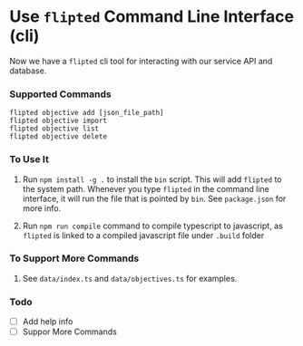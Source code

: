 # Use `flipted` Command Line Interface (cli)

Now we have a `flipted` cli tool for interacting with our service API and database.

### Supported Commands

```
flipted objective add [json_file_path]
flipted objective import
flipted objective list
flipted objective delete
```

### To Use It

1. Run `npm install -g .` to install the `bin` script. This will add `flipted` to the system path. Whenever you type `flipted` in the command line interface, it will run the file that is pointed by `bin`. See `package.json` for more info.

2. Run `npm run compile` command to compile typescript to javascript, as `flipted` is linked to a compiled javascript file under `.build` folder

### To Support More Commands

1. See `data/index.ts` and `data/objectives.ts` for examples.


### Todo

+ [ ] Add help info
+ [ ] Suppor More Commands
